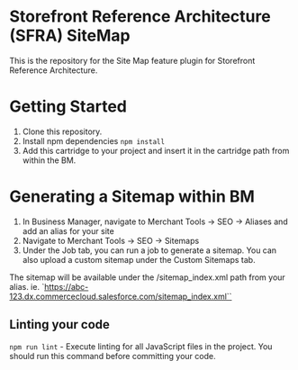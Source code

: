 # Storefront Reference Architecture (SFRA) SiteMap

This is the repository for the Site Map feature plugin for Storefront Reference Architecture.


# Getting Started

1. Clone this repository.
2. Install npm dependencies `npm install`
3. Add this cartridge to your project and insert it in the cartridge path from within the BM.

# Generating a Sitemap within BM

1. In Business Manager, navigate to Merchant Tools -> SEO -> Aliases and add an alias for your site
2. Navigate to Merchant Tools -> SEO -> Sitemaps
3. Under the Job tab, you can run a job to generate a sitemap. You can also upload a custom sitemap under the Custom Sitemaps tab.

The sitemap will be available under the /sitemap_index.xml path from your alias. ie. `https://abc-123.dx.commercecloud.salesforce.com/sitemap_index.xml``

## Linting your code

`npm run lint` - Execute linting for all JavaScript files in the project. You should run this command before committing your code.
